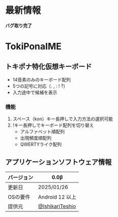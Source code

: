 # 最新情報
**バグ取り完了**

# TokiPonaIME
## トキポナ特化仮想キーボード
- 14音素のみのキーボード配列
- 5つの記号に対応（. , : ! ?）
- 入力途中で候補を表示
### 機能
1. スペース（kon）キー長押しで入力方法の選択可能
2. !キー長押しでキーボード配列を切り替え
	- アルファベット順配列
	- 出現頻度順配列
	- QWERTYライク配列
## アプリケーションソフトウェア情報
| バージョン | 0.0β |
|--|--|
|更新日|2025/01/26 |
|OSの要件|Android 12 以上 |
|提供元|[@IshikariTeshio](https://x.com/IshikariTeshio) |
